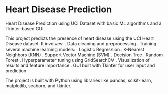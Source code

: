 # Heart Disease Prediction
Heart Disease Prediction using UCI Dataset with basic ML algorithms and a Tkinter-based GUI.

This project predicts the presence of heart disease using the UCI Heart Disease dataset. It involves:
. Data cleaning and preprocessing
. Training several machine learning models:
. Logistic Regression
. K-Nearest Neighbors (KNN)
. Support Vector Machine (SVM)
. Decision Tree
. Random Forest
. Hyperparameter tuning using GridSearchCV
. Visualization of results and feature importance
. GUI built with Tkinter for user input and prediction

The project is built with Python using libraries like pandas, scikit-learn, matplotlib, seaborn, and tkinter.
